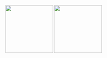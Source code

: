 <a href="https://github-readme-stats.vercel.app/api?username=babislzw&show_icons=true&theme=onedark">
  <img height=150 align="left" src="https://github-readme-stats.vercel.app/api?username=babislz&show_icons=true&theme=onedark" />

<a href="https://github-readme-stats.vercel.app/api/top-langs/?username=babislz&layout=compact&theme=gruvbox_dark">
  <img height=150 align="left" src="https://github-readme-stats.vercel.app/api/top-langs/?username=babislz&layout=compact&theme=onedark" />

